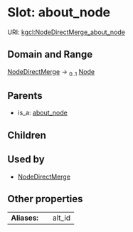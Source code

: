 
# Slot: about_node




URI: [kgcl:NodeDirectMerge_about_node](http://w3id.org/kgcl/NodeDirectMerge_about_node)


## Domain and Range

[NodeDirectMerge](NodeDirectMerge.md) &#8594;  <sub>0..1</sub> [Node](Node.md)

## Parents

 *  is_a: [about_node](about_node.md)

## Children


## Used by

 * [NodeDirectMerge](NodeDirectMerge.md)

## Other properties

|  |  |  |
| --- | --- | --- |
| **Aliases:** | | alt_id |

